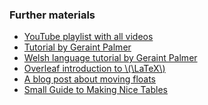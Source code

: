 ### Further materials

- [YouTube playlist with all
  videos](https://www.youtube.com/watch?v=rLWT0z6yvrk&index=13&list=PLnC5h3PY-znyDQKn3knfXfekZLgWyL7QW&t=0s)
- [Tutorial by Geraint Palmer](http://www.geraintianpalmer.org.uk/teaching/latex-refresher/)
- [Welsh language tutorial by Geraint Palmer](http://www.geraintianpalmer.org.uk/teaching/latex-refresher/cy/)
- [Overleaf introduction to
  \\(\LaTeX\\)](https://www.overleaf.com/latex/learn/free-online-introduction-to-latex-part-1)
- [A blog post about moving
  floats](https://drvinceknight.blogspot.com/2013/12/explaining-floats-in-latex.html)
- [Small Guide to Making Nice Tables](https://www.inf.ethz.ch/personal/markusp/teaching/guides/guide-tables.pdf)
